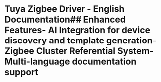 # Tuya Zigbee Driver - English Documentation## Enhanced Features- AI Integration for device discovery and template generation- Zigbee Cluster Referential System- Multi-language documentation support